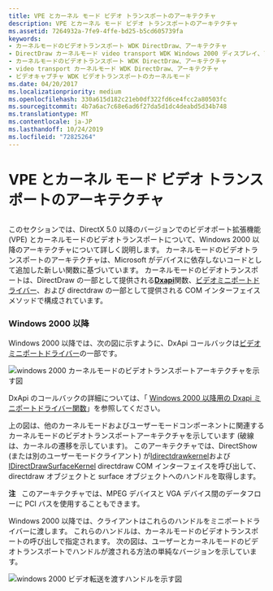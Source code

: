 ```yaml
---
title: VPE とカーネル モード ビデオ トランスポートのアーキテクチャ
description: VPE とカーネル モード ビデオ トランスポートのアーキテクチャ
ms.assetid: 7264932a-7fe9-4ffe-bd25-b5cd605739fa
keywords:
- カーネルモードのビデオトランスポート WDK DirectDraw、アーキテクチャ
- DirectDraw カーネルモード video transport WDK Windows 2000 ディスプレイ、アーキテクチャ
- カーネルモードのビデオトランスポート WDK DirectDraw、アーキテクチャ
- video transport カーネルモード WDK DirectDraw、アーキテクチャ
- ビデオキャプチャ WDK ビデオトランスポートのカーネルモード
ms.date: 04/20/2017
ms.localizationpriority: medium
ms.openlocfilehash: 330a615d182c21eb0df322fd6ce4fcc2a80503fc
ms.sourcegitcommit: 4b7a6ac7c68e6ad6f27da5d1dc4deabd5d34b748
ms.translationtype: MT
ms.contentlocale: ja-JP
ms.lasthandoff: 10/24/2019
ms.locfileid: "72825264"
---
```

# <a name="vpe-and-kernel-mode-video-transport-architecture"></a>VPE とカーネル モード ビデオ トランスポートのアーキテクチャ


## <span id="ddk_vpe_and_kernel_mode_video_transport_architecture_gg"></span><span id="DDK_VPE_AND_KERNEL_MODE_VIDEO_TRANSPORT_ARCHITECTURE_GG"></span>


このセクションでは、DirectX 5.0 以降のバージョンでのビデオポート拡張機能 (VPE) とカーネルモードのビデオトランスポートについて、Windows 2000 以降のアーキテクチャについて詳しく説明します。 カーネルモードのビデオトランスポートのアーキテクチャは、Microsoft がデバイスに依存しないコードとして追加した新しい関数に基づいています。 カーネルモードのビデオトランスポートは、DirectDraw の一部として提供される[**Dxapi**](https://docs.microsoft.com/windows-hardware/drivers/ddi/dxapi/nf-dxapi-dxapi)関数、[ビデオミニポートドライバー](video-miniport-drivers-in-the-windows-2000-display-driver-model.md)、および directdraw の一部として提供される COM インターフェイスメソッドで構成されています。

### <a name="span-idwindows_2000_and_laterspanspan-idwindows_2000_and_laterspanwindows-2000-and-later"></a><span id="windows_2000_and_later"></span><span id="WINDOWS_2000_AND_LATER"></span>Windows 2000 以降

Windows 2000 以降では、次の図に示すように、DxApi コールバックは[ビデオミニポートドライバー](video-miniport-drivers-in-the-windows-2000-display-driver-model.md)の一部です。

![windows 2000 カーネルモードのビデオトランスポートアーキテクチャを示す図](images/ddfg011.png)

DxApi のコールバックの詳細については、「 [Windows 2000 以降用の Dxapi ミニポートドライバー関数](dxapi-miniport-driver-functions-for-windows-2000-and-later.md)」を参照してください。

上の図は、他のカーネルモードおよびユーザーモードコンポーネントに関連するカーネルモードのビデオトランスポートアーキテクチャを示しています (破線は、カーネルの遷移を示しています)。 このアーキテクチャでは、DirectShow (または別のユーザーモードクライアント) が[Idirectdrawkernel](https://docs.microsoft.com/windows-hardware/drivers/ddi/index)および[IDirectDrawSurfaceKernel](https://docs.microsoft.com/windows-hardware/drivers/ddi/index) directdraw COM インターフェイスを呼び出して、directdraw オブジェクトと surface オブジェクトへのハンドルを取得します。

**注**   このアーキテクチャでは、MPEG デバイスと VGA デバイス間のデータフローに PCI バスを使用することもできます。

 

Windows 2000 以降では、クライアントはこれらのハンドルをミニポートドライバーに渡します。 これらのハンドルは、カーネルモードのビデオトランスポートの呼び出しで指定されます。 次の図は、ユーザーとカーネルモードのビデオトランスポートでハンドルが渡される方法の単純なバージョンを示しています。

![windows 2000 ビデオ転送を渡すハンドルを示す図](images/ddfg012.png)

 

 






